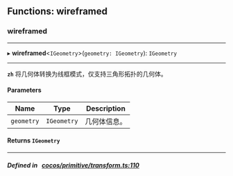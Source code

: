 ## Functions: wireframed

### wireframed


___
▸ **wireframed**<`IGeometry`\>(`geometry: IGeometry`): `IGeometry`
___



**`zh`** 
将几何体转换为线框模式，仅支持三角形拓扑的几何体。



#### Parameters

| Name | Type | Description |
| :------: | :------: | :------: |
| `geometry` | `IGeometry` | 几何体信息。  |


#### Returns `IGeometry` 
___


##### Defined in &nbsp;   [cocos/primitive/transform.ts:110](https://github.com/cocos-creator/engine/blob/c7bf6b8a9/cocos/primitive/transform.ts#L110)&nbsp;
